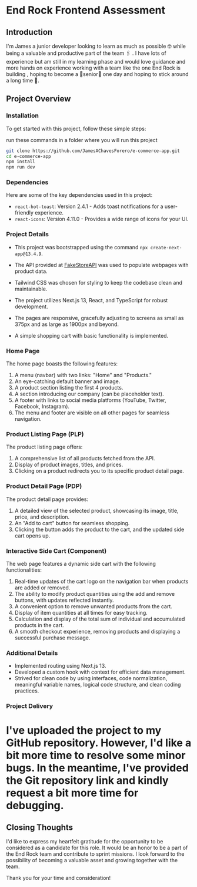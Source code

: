 # End Rock Frontend Assessment

## Introduction

I'm James a junior developer looking to learn as much as possible 🤓 while being a valuable and productive part of the team 🖇️ . I have lots of experience but am still in my learning phase and would love guidance and more hands on experience working with a team like the one End Rock is building , hoping to become a 🦾senior🦿 one day and hoping to stick around a long time 🤞.

## Project Overview

### Installation

To get started with this project, follow these simple steps:

 run these commands in a folder where you will run this project
   ```bash
   git clone https://github.com/JamesAChavesForero/e-commerce-app.git
   cd e-commerce-app
   npm install
   npm run dev
```

### Dependencies

Here are some of the key dependencies used in this project:

- `react-hot-toast`: Version 2.4.1 - Adds toast notifications for a user-friendly experience.
- `react-icons`: Version 4.11.0 - Provides a wide range of icons for your UI.

### Project Details

- This project was bootstrapped using the command `npx create-next-app@13.4.9`.

- The API provided at [FakeStoreAPI](https://fakestoreapi.com/) was used to populate webpages with product data.

- Tailwind CSS was chosen for styling to keep the codebase clean and maintainable.

- The project utilizes Next.js 13, React, and TypeScript for robust development.

- The pages are responsive, gracefully adjusting to screens as small as 375px and as large as 1900px and beyond.

- A simple shopping cart with basic functionality is implemented.

### Home Page

The home page boasts the following features:

1. A menu (navbar) with two links: "Home" and "Products."
2. An eye-catching default banner and image.
3. A product section listing the first 4 products.
4. A section introducing our company (can be placeholder text).
5. A footer with links to social media platforms (YouTube, Twitter, Facebook, Instagram).
6. The menu and footer are visible on all other pages for seamless navigation.

### Product Listing Page (PLP)

The product listing page offers:

1. A comprehensive list of all products fetched from the API.
2. Display of product images, titles, and prices.
3. Clicking on a product redirects you to its specific product detail page.

### Product Detail Page (PDP)

The product detail page provides:

1. A detailed view of the selected product, showcasing its image, title, price, and description.
2. An "Add to cart" button for seamless shopping.
3. Clicking the button adds the product to the cart, and the updated side cart opens up.

### Interactive Side Cart (Component)

The web page features a dynamic side cart with the following functionalities:

1. Real-time updates of the cart logo on the navigation bar when products are added or removed.
2. The ability to modify product quantities using the add and remove buttons, with updates reflected instantly.
3. A convenient option to remove unwanted products from the cart.
4. Display of item quantities at all times for easy tracking.
5. Calculation and display of the total sum of individual and accumulated products in the cart.
6. A smooth checkout experience, removing products and displaying a successful purchase message.

### Additional Details

- Implemented routing using Next.js 13.
- Developed a custom hook with context for efficient data management.
- Strived for clean code by using interfaces, code normalization, meaningful variable names, logical code structure, and clean coding practices.

### Project Delivery

# I've uploaded the project to my GitHub repository. However, I'd like a bit more time to resolve some minor bugs. In the meantime, I've provided the Git repository link and kindly request a bit more time for debugging.

## Closing Thoughts

I'd like to express my heartfelt gratitude for the opportunity to be considered as a candidate for this role. It would be an honor to be a part of the End Rock team and contribute to sprint missions. I look forward to the possibility of becoming a valuable asset and growing together with the team.

Thank you for your time and consideration!

